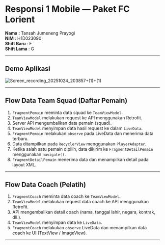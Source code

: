 # Responsi 1 Mobile — Paket FC Lorient

**Nama**       : Tansah Jumeneng Prayogi  
**NIM**        : H1D023090  
**Shift Baru** : F  
**Shift Lama** : G  

---

## Demo Aplikasi
![Screen_recording_20251024_203857+(1)+(1)](https://github.com/user-attachments/assets/080eae07-d111-46ce-8adf-8f3daa88b3fd)

---

## Flow Data Team Squad (Daftar Pemain)

1. `FragmentPemain` meminta data squad ke `TeamViewModel`.
2. `TeamViewModel` melakukan request ke API menggunakan Retrofit.
3. Server API mengembalikan data pemain (squad).
4. `TeamViewModel` menyimpan data hasil request ke dalam `LiveData`.
5. `FragmentPemain` melakukan `observe` pada LiveData dan menerima data terbaru.
6. Data ditampilkan pada `RecyclerView` menggunakan `PlayerAdapter`.
7. Ketika salah satu pemain dipilih, data dikirim ke `FragmentDetailPemain` menggunakan `navigate()`.
8. `FragmentDetailPemain` menerima data dan menampilkan detail pada layout XML.

---

## Flow Data Coach (Pelatih)

1. `FragmentCoach` meminta data coach ke `TeamViewModel`.
2. `TeamViewModel` melakukan request data coach ke API menggunakan Retrofit.
3. API mengembalikan detail coach (nama, tanggal lahir, negara, kontrak, dll.).
4. `TeamViewModel` menyimpan data ke `LiveData`.
5. `FragmentCoach` melakukan `observe` LiveData dan menampilkan data coach ke UI (TextView / ImageView).

---

